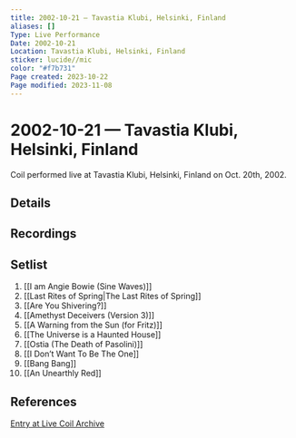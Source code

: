 ```yaml
---
title: 2002-10-21 — Tavastia Klubi, Helsinki, Finland
aliases: []
Type: Live Performance
Date: 2002-10-21
Location: Tavastia Klubi, Helsinki, Finland
sticker: lucide//mic
color: "#f7b731"
Page created: 2023-10-22
Page modified: 2023-11-08
---
```


# 2002-10-21 — Tavastia Klubi, Helsinki, Finland

Coil performed live at Tavastia Klubi, Helsinki, Finland on Oct. 20th, 2002.

## Details


## Recordings


## Setlist
1. [[I am Angie Bowie (Sine Waves)]]
2. [[Last Rites of Spring|The Last Rites of Spring]]
3. [[Are You Shivering?]]
4. [[Amethyst Deceivers (Version 3)]]
5. [[A Warning from the Sun (for Fritz)]]
6. [[The Universe is a Haunted House]]
7. [[Ostia (The Death of Pasolini)]]
8. [[I Don’t Want To Be The One]]
9. [[Bang Bang]]
10. [[An Unearthly Red]]

## References

[Entry at Live Coil Archive](https://live-coil-archive.com/2002-sept-oct/2002-tavastia-klubi/)
